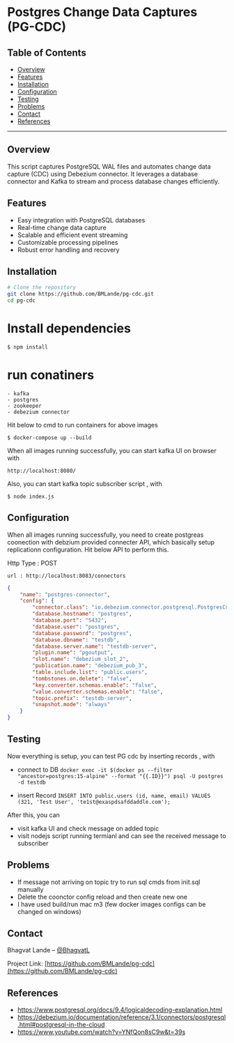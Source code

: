 
# Postgres Change Data Captures (PG-CDC)



## Table of Contents

- [Overview](#overview)
- [Features](#features)
- [Installation](#installation)
- [Configuration](#configuration)
- [Testing](#testing)
- [Problems](#problems)
- [Contact](#contact)
- [References](#references)

---

## Overview

This script captures PostgreSQL WAL files and automates change data capture (CDC) using Debezium connector. It leverages a database connector and Kafka to stream and process database changes efficiently.

## Features

- Easy integration with PostgreSQL databases
- Real-time change data capture
- Scalable and efficient event streaming
- Customizable processing pipelines
- Robust error handling and recovery

## Installation

```bash
# Clone the repository
git clone https://github.com/BMLande/pg-cdc.git
cd pg-cdc

```

# Install dependencies

```bash
$ npm install
```

# run conatiners
    
    - kafka
    - postgres
    - zookeeper
    - debezium connector

Hit below to cmd to run containers for above images

`$ docker-compose up --build`

When all images running successfully, you can start kafka UI on browser with

`http://localhost:8080/`

Also, you can start kafka topic subscriber script , with

`$ node index.js`

## Configuration

When all images running successfully, you need to create postgreas coonection with debzium provided connecter API, which basically setup replicationn configuration. Hit below API to perform this.

Http Type : POST

`url : http://localhost:8083/connectors`

``` json : body
{
	"name": "postgres-connector",
	"config": {
		"connector.class": "io.debezium.connector.postgresql.PostgresConnector",
		"database.hostname": "postgres",
		"database.port": "5432",
		"database.user": "postgres",
		"database.password": "postgres",
		"database.dbname": "testdb",
		"database.server.name": "testdb-server",
		"plugin.name": "pgoutput",
		"slot.name": "debezium_slot_2",
		"publication.name": "debezium_pub_3",
		"table.include.list": "public.users",
		"tombstones.on.delete": "false",
		"key.converter.schemas.enable": "false",
		"value.converter.schemas.enable": "false",
		"topic.prefix": "testdb-server",
		"snapshot.mode": "always"
	}
}
```


## Testing

Now everything is setup, you can test PG cdc by inserting records , with

- connect to DB
`docker exec -it $(docker ps --filter "ancestor=postgres:15-alpine" --format "{{.ID}}") psql -U postgres -d testdb`

- insert Record
`INSERT INTO public.users (id, name, email) VALUES (321, 'Test User', 'te1st@exaspdsafddaddle.com');`

After this, you can
- visit kafka UI and check message on added topic
- visit nodejs script running termianl and can see the received message to subscriber


## Problems

- If message not arriving on topic try to run sql cmds from init.sql manually
- Delete the coonctor config reload and then create new one
- I have used build/run mac m3 (few docker images configs can be changed on windows)


## Contact

Bhagvat Lande – [@BhagvatL](https://twitter.com/BhagvatL) 

Project Link: [https://github.com/BMLande/pg-cdc](https://github.com/BMLande/pg-cdc)

## References
- https://www.postgresql.org/docs/9.4/logicaldecoding-explanation.html
- https://debezium.io/documentation/reference/3.1/connectors/postgresql.html#postgresql-in-the-cloud
- https://www.youtube.com/watch?v=YNfQon8sC9w&t=39s





